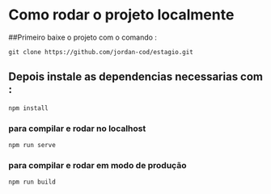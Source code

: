 # Como rodar o projeto localmente

##Primeiro baixe o projeto com o comando :
```
git clone https://github.com/jordan-cod/estagio.git
```

## Depois instale as dependencias necessarias com :
```
npm install
```

### para compilar e rodar no localhost
```
npm run serve
```

### para compilar e rodar em modo de produção
```
npm run build
```
